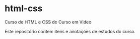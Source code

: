 # html-css
 Curso de HTML e CSS do Curso em Video 

Este repositório contem itens e anotações de estudos do curso. 
